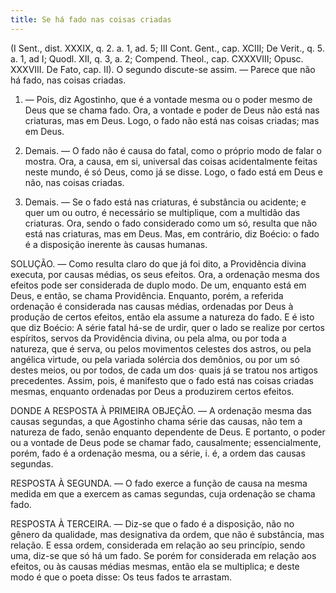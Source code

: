 ```yaml
---
title: Se há fado nas coisas criadas
---
```


(I Sent., dist. XXXIX, q. 2. a. 1, ad. 5; III Cont. Gent., cap. XCIII; De Verit., q. 5. a. 1, ad I; Quodl. XII, q. 3, a. 2; Compend. Theol., cap. CXXXVIII; Opusc. XXXVIII. De Fato, cap. II).
  O segundo discute-se assim. — Parece que não há fado, nas coisas criadas.  

1. — Pois, diz Agostinho, que é a vontade mesma ou o poder mesmo de Deus que se chama fado. Ora, a vontade e poder de Deus não está nas criaturas, mas em Deus. Logo, o fado não está nas coisas criadas; mas em Deus.  

2. Demais. — O fado não é causa do fatal, como o próprio modo de falar o mostra. Ora, a causa, em si, universal das coisas acidentalmente feitas neste mundo, é só Deus, como já se disse. Logo, o fado está em Deus e não, nas coisas criadas.  

3. Demais. — Se o fado está nas criaturas, é substância ou acidente; e quer um ou outro, é necessário se multiplique, com a multidão das criaturas. Ora, sendo o fado considerado como um só, resulta que não está nas criaturas, mas em Deus.  Mas, em contrário, diz Boécio: o fado é a disposição inerente às causas humanas.  

SOLUÇÃO. — Como resulta claro do que já foi dito, a Providência divina executa, por causas médias, os seus efeitos. Ora, a ordenação mesma dos efeitos pode ser considerada de duplo modo. De um, enquanto está em Deus, e então, se chama Providência. Enquanto, porém, a referida ordenação é considerada nas causas médias, ordenadas por Deus à produção de certos efeitos, então ela assume a natureza do fado. E é isto que diz Boécio: A série fatal há-se de urdir, quer o lado se realize por certos espíritos, servos da Providência divina, ou pela alma, ou por toda a natureza, que é serva, ou pelos movimentos celestes dos astros, ou pela angélica virtude, ou pela variada solércia dos demônios, ou por um só destes meios, ou por todos, de cada um dos· quais já se tratou nos artigos precedentes. Assim, pois, é manifesto que o fado está nas coisas criadas mesmas, enquanto ordenadas por Deus a produzirem certos efeitos.  

DONDE A RESPOSTA À PRIMEIRA OBJEÇÃO. — A ordenação mesma das causas segundas, a que Agostinho chama série das causas, não tem a natureza de fado, senão enquanto dependente de Deus. E portanto, o poder ou a vontade de Deus pode se chamar fado, causalmente; essencialmente, porém, fado é a ordenação mesma, ou a série, i. é, a ordem das causas segundas.  

RESPOSTA À SEGUNDA. — O fado exerce a função de causa na mesma medida em que a exercem as camas segundas, cuja ordenação se chama fado.  

RESPOSTA À TERCEIRA. — Diz-se que o fado é a disposição, não no gênero da qualidade, mas designativa da ordem, que não é substância, mas relação. E essa ordem, considerada em relação ao seu princípio, sendo uma, diz-se que só há um fado. Se porém for considerada em relação aos efeitos, ou às causas médias mesmas, então ela se multiplica; e deste modo é que o poeta disse: Os teus fados te arrastam.